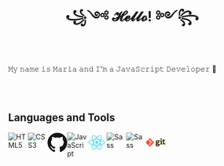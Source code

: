 <h1 align="center">  ꧁༺ 𝓗𝓮𝓵𝓵𝓸! ༻꧂ </h1>
</br>
<p>  𝙼𝚢 𝚗𝚊𝚖𝚎 𝚒𝚜 𝙼𝚊𝚛𝚒𝚊 𝚊𝚗𝚍 𝙸'𝚖 𝚊 𝙹𝚊𝚟𝚊𝚂𝚌𝚛𝚒𝚙𝚝 𝙳𝚎𝚟𝚎𝚕𝚘𝚙𝚎𝚛  🤍</p>
</br>
</br>
<h2>Languages and Tools</h2>
<img align="left" alt="HTML5" width="40px" src="https://image.flaticon.com/icons/png/512/524/524554.png" />
<img align="left" alt="CSS3" width="40px" src="https://image.flaticon.com/icons/png/512/524/524545.png" />

<img align="left" alt="GitHub" width="40px" src="https://raw.githubusercontent.com/github/explore/78df643247d429f6cc873026c0622819ad797942/topics/github/github.png" />
<img align="left" alt="JavaScript" width="40px" src="https://cdn2.iconfinder.com/data/icons/designer-skills/128/code-programming-javascript-software-develop-command-language-512.png"/>
<img align="left" alt="React" width="40px" src="https://raw.githubusercontent.com/github/explore/80688e429a7d4ef2fca1e82350fe8e3517d3494d/topics/react/react.png" />
<img align="left" alt="Sass" width="40px" src="https://cdn3.iconfinder.com/data/icons/logos-and-brands-adobe/512/233_Node_Js-512.png" />

<img align="left" alt="Sass" width="40px" src="https://cdn4.iconfinder.com/data/icons/logos-brands-5/24/redux-512.png" />

<img align="left" alt="Sass" width="40px" src="https://raw.githubusercontent.com/github/explore/80688e429a7d4ef2fca1e82350fe8e3517d3494d/topics/git/git.png" />
</br>
</br>
